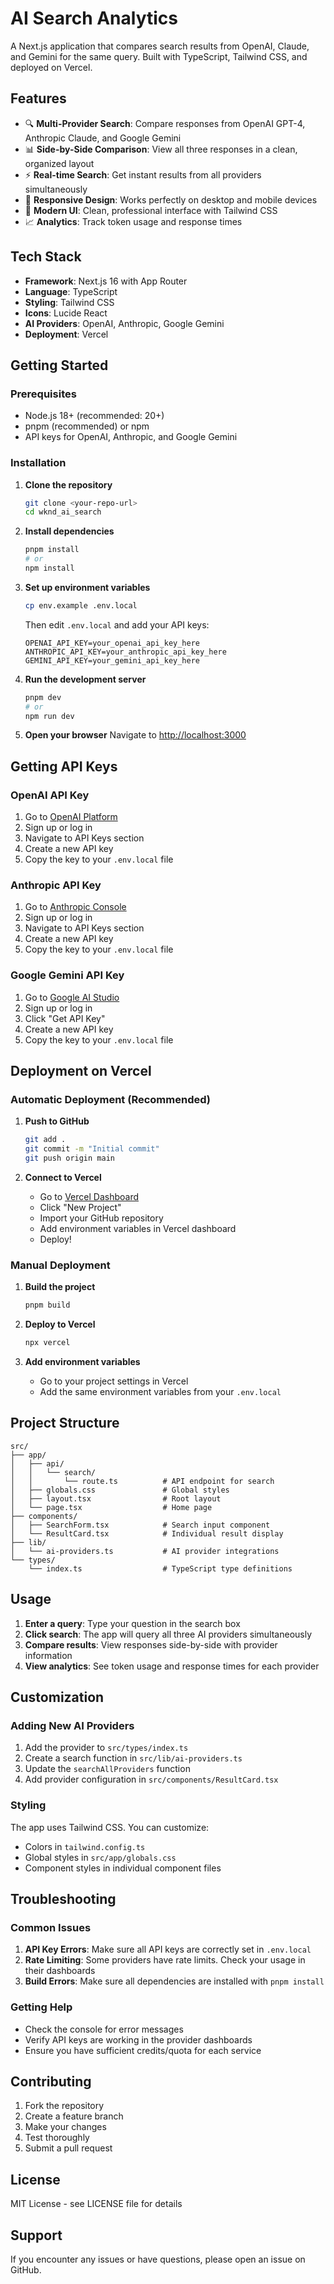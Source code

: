 # AI Search Analytics

A Next.js application that compares search results from OpenAI, Claude, and Gemini for the same query. Built with TypeScript, Tailwind CSS, and deployed on Vercel.

## Features

- 🔍 **Multi-Provider Search**: Compare responses from OpenAI GPT-4, Anthropic Claude, and Google Gemini
- 📊 **Side-by-Side Comparison**: View all three responses in a clean, organized layout
- ⚡ **Real-time Search**: Get instant results from all providers simultaneously
- 📱 **Responsive Design**: Works perfectly on desktop and mobile devices
- 🎨 **Modern UI**: Clean, professional interface with Tailwind CSS
- 📈 **Analytics**: Track token usage and response times

## Tech Stack

- **Framework**: Next.js 16 with App Router
- **Language**: TypeScript
- **Styling**: Tailwind CSS
- **Icons**: Lucide React
- **AI Providers**: OpenAI, Anthropic, Google Gemini
- **Deployment**: Vercel

## Getting Started

### Prerequisites

- Node.js 18+ (recommended: 20+)
- pnpm (recommended) or npm
- API keys for OpenAI, Anthropic, and Google Gemini

### Installation

1. **Clone the repository**
   ```bash
   git clone <your-repo-url>
   cd wknd_ai_search
   ```

2. **Install dependencies**
   ```bash
   pnpm install
   # or
   npm install
   ```

3. **Set up environment variables**
   ```bash
   cp env.example .env.local
   ```
   
   Then edit `.env.local` and add your API keys:
   ```env
   OPENAI_API_KEY=your_openai_api_key_here
   ANTHROPIC_API_KEY=your_anthropic_api_key_here
   GEMINI_API_KEY=your_gemini_api_key_here
   ```

4. **Run the development server**
   ```bash
   pnpm dev
   # or
   npm run dev
   ```

5. **Open your browser**
   Navigate to [http://localhost:3000](http://localhost:3000)

## Getting API Keys

### OpenAI API Key
1. Go to [OpenAI Platform](https://platform.openai.com/)
2. Sign up or log in
3. Navigate to API Keys section
4. Create a new API key
5. Copy the key to your `.env.local` file

### Anthropic API Key
1. Go to [Anthropic Console](https://console.anthropic.com/)
2. Sign up or log in
3. Navigate to API Keys section
4. Create a new API key
5. Copy the key to your `.env.local` file

### Google Gemini API Key
1. Go to [Google AI Studio](https://aistudio.google.com/)
2. Sign up or log in
3. Click "Get API Key"
4. Create a new API key
5. Copy the key to your `.env.local` file

## Deployment on Vercel

### Automatic Deployment (Recommended)

1. **Push to GitHub**
   ```bash
   git add .
   git commit -m "Initial commit"
   git push origin main
   ```

2. **Connect to Vercel**
   - Go to [Vercel Dashboard](https://vercel.com/dashboard)
   - Click "New Project"
   - Import your GitHub repository
   - Add environment variables in Vercel dashboard
   - Deploy!

### Manual Deployment

1. **Build the project**
   ```bash
   pnpm build
   ```

2. **Deploy to Vercel**
   ```bash
   npx vercel
   ```

3. **Add environment variables**
   - Go to your project settings in Vercel
   - Add the same environment variables from your `.env.local`

## Project Structure

```
src/
├── app/
│   ├── api/
│   │   └── search/
│   │       └── route.ts          # API endpoint for search
│   ├── globals.css               # Global styles
│   ├── layout.tsx                # Root layout
│   └── page.tsx                  # Home page
├── components/
│   ├── SearchForm.tsx            # Search input component
│   └── ResultCard.tsx            # Individual result display
├── lib/
│   └── ai-providers.ts           # AI provider integrations
└── types/
    └── index.ts                  # TypeScript type definitions
```

## Usage

1. **Enter a query**: Type your question in the search box
2. **Click search**: The app will query all three AI providers simultaneously
3. **Compare results**: View responses side-by-side with provider information
4. **View analytics**: See token usage and response times for each provider

## Customization

### Adding New AI Providers

1. Add the provider to `src/types/index.ts`
2. Create a search function in `src/lib/ai-providers.ts`
3. Update the `searchAllProviders` function
4. Add provider configuration in `src/components/ResultCard.tsx`

### Styling

The app uses Tailwind CSS. You can customize:
- Colors in `tailwind.config.ts`
- Global styles in `src/app/globals.css`
- Component styles in individual component files

## Troubleshooting

### Common Issues

1. **API Key Errors**: Make sure all API keys are correctly set in `.env.local`
2. **Rate Limiting**: Some providers have rate limits. Check your usage in their dashboards
3. **Build Errors**: Make sure all dependencies are installed with `pnpm install`

### Getting Help

- Check the console for error messages
- Verify API keys are working in the provider dashboards
- Ensure you have sufficient credits/quota for each service

## Contributing

1. Fork the repository
2. Create a feature branch
3. Make your changes
4. Test thoroughly
5. Submit a pull request

## License

MIT License - see LICENSE file for details

## Support

If you encounter any issues or have questions, please open an issue on GitHub.